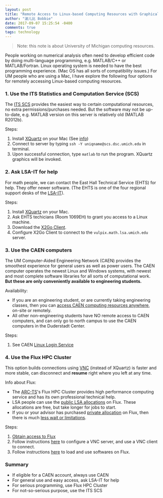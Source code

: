 ```yaml
---
layout: post
title: "Remote Access to Linux-based Computing Resources with Graphical Interface (for UM students)"
author: "波儿比 Bobbie"
date: 2017-09-07 15:25:54 -0400
comments: true
tags: technology
---
```


> Note: this note is about University of Michigan computing resources.

People working on numerical analysis often need to develop efficient code by doing multi-language programming, e.g. MATLAB/C++ or MATLAB/Fortran. Linux operating system is needed to have the best programming experience. (Mac OS has all sorts of compatibility issues.) For UM people who are using a Mac, I have explore the following four options for remotely accessing Linux-based computing resources.

<!--more-->

### 1. Use the ITS Statistics and Computation Service (SCS)

The [ITS SCS](http://www.itcs.umich.edu/scs/) provides the easiest way to certain computational resources, no extra permissions/purchases needed. But the software may not be up-to-date, e.g. MATLAB version on this server is relatively old (MATLAB R2012b).

Steps:

1. Install [XQuartz](https://www.xquartz.org/) on your Mac (See [info](http://www.itcs.umich.edu/scs/x11.php))
2. Connect to server by typing `ssh -Y uniqname@scs.dsc.umich.edu` in terminal.
3. Upon successful connection, type `matlab` to run the program. XQuartz graphics will be invoked.


### 2. Ask LSA-IT for help

For math people, we can contact the East Hall Technical Service (EHTS) for help. They offer newer software. (The EHTS is one of the four regional support desks of the [LSA-IT](https://lsa.umich.edu/lsait)). 

Steps:

1. Install [XQuartz](https://www.xquartz.org/) on your Mac.
2. Ask EHTS techicians (Room 1069EH) to grant you access to a Linux machine. 
3. Download the [X2Go Client](https://wiki.x2go.org/doku.php/download:start).
4. Configure X2Go Client to connect to the `vulpix.math.lsa.umich.edu` server.

### 3. Use the CAEN computers

The UM Computer-Aided Engineering Network (CAEN) provides the smoothest experience for general users as well as power users. The CAEN computer operates the newest Linux and Windows systems, with newest and most complete software libraries for all sorts of computational work. **But these are only conveniently available to engineering students.**

Availability:

* If you are an engineering student, or are currently taking engineering classes, then you can [access CAEN computing resources anywhere](https://caen.engin.umich.edu/accounts/), on-site or remotely.
* All other non-engineering students have NO remote access to CAEN computers, and can only go to north campus to use the CAEN computers in the Duderstadt Center.

Steps:

1. See CAEN [Linux Login Service](https://caen.engin.umich.edu/connect/linux-login-service/)

### 4. Use the Flux HPC Cluster

This option builds connections using [VNC](https://en.wikipedia.org/wiki/Virtual_Network_Computing) (instead of XQuartz) is faster and more stable, can disconnect and **resume** right where you left at any time.

Info about Flux:

* The [ARC-TS](http://arc-ts.umich.edu/)'s Flux HPC Cluster provides high performance computing service and has its own professional technical help.
* LSA people can use the [public LSA allocations](http://arc-ts.umich.edu/document/lsas-public-flux-allocation/) on Flux. These allocations are free, but take longer for jobs to start.
* If you or your advisor has purchased [private allocation](http://arc-ts.umich.edu/flux/managing-a-flux-project/) on Flux, then there is much [less wait or limitations](http://arc-ts.umich.edu/document/lsas-public-flux-allocation/).


Steps:

1. [Obtain access to Flux](http://arc-ts.umich.edu/flux-user-guide/)
2. Follow instructions [here](http://arc-ts.umich.edu/flux/vnc/) to configure a VNC server, and use a VNC client to connect.
3. Follow instructions [here](http://arc-ts.umich.edu/flux-user-guide/#document-14) to load and use softwares on Flux.


### Summary

* If eligible for a CAEN account, always use CAEN
* For general use and easy access, ask LSA-IT for help
* For serious programming, use Flux HPC Cluster
* For not-so-serious purpose, use the ITS SCS
